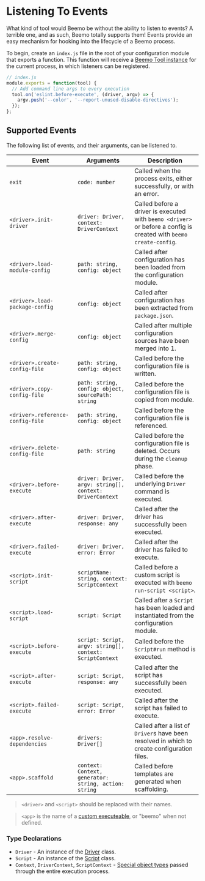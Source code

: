 # Listening To Events

What kind of tool would Beemo be without the ability to listen to events? A terrible one, and as
such, Beemo totally supports them! Events provide an easy mechanism for hooking into the lifecycle
of a Beemo process.

To begin, create an `index.js` file in the root of your configuration module that exports a
function. This function will receive a [Beemo Tool instance](./tool.md) for the current process, in
which listeners can be registered.

```js
// index.js
module.exports = function(tool) {
  // Add command line args to every execution
  tool.on('eslint.before-execute', (driver, argv) => {
    argv.push('--color', '--report-unused-disable-directives');
  });
};
```

## Supported Events

The following list of events, and their arguments, can be listened to.

| Event                            | Arguments                                                | Description                                                                                                        |
| -------------------------------- | -------------------------------------------------------- | ------------------------------------------------------------------------------------------------------------------ |
| `exit`                           | `code: number`                                           | Called when the process exits, either successfully, or with an error.                                              |
| `<driver>.init-driver`           | `driver: Driver, context: DriverContext`                 | Called before a driver is executed with `beemo <driver>` or before a config is created with `beemo create-config`. |
| `<driver>.load-module-config`    | `path: string, config: object`                           | Called after configuration has been loaded from the configuration module.                                          |
| `<driver>.load-package-config`   | `config: object`                                         | Called after configuration has been extracted from `package.json`.                                                 |
| `<driver>.merge-config`          | `config: object`                                         | Called after multiple configuration sources have been merged into 1.                                               |
| `<driver>.create-config-file`    | `path: string, config: object`                           | Called before the configuration file is written.                                                                   |
| `<driver>.copy-config-file`      | `path: string, config: object, sourcePath: string`       | Called before the configuration file is copied from module.                                                        |
| `<driver>.reference-config-file` | `path: string, config: object`                           | Called before the configuration file is referenced.                                                                |
| `<driver>.delete-config-file`    | `path: string`                                           | Called before the configuration file is deleted. Occurs during the `cleanup` phase.                                |
| `<driver>.before-execute`        | `driver: Driver, argv: string[], context: DriverContext` | Called before the underlying `Driver` command is executed.                                                         |
| `<driver>.after-execute`         | `driver: Driver, response: any`                          | Called after the driver has successfully been executed.                                                            |
| `<driver>.failed-execute`        | `driver: Driver, error: Error`                           | Called after the driver has failed to execute.                                                                     |
| `<script>.init-script`           | `scriptName: string, context: ScriptContext`             | Called before a custom script is executed with `beemo run-script <script>`.                                        |
| `<script>.load-script`           | `script: Script`                                         | Called after a `Script` has been loaded and instantiated from the configuration module.                            |
| `<script>.before-execute`        | `script: Script, argv: string[], context: ScriptContext` | Called before the `Script#run` method is executed.                                                                 |
| `<script>.after-execute`         | `script: Script, response: any`                          | Called after the script has successfully been executed.                                                            |
| `<script>.failed-execute`        | `script: Script, error: Error`                           | Called after the script has failed to execute.                                                                     |
| `<app>.resolve-dependencies`     | `drivers: Driver[]`                                      | Called after a list of `Driver`s have been resolved in which to create configuration files.                        |
| `<app>.scaffold`                 | `context: Context, generator: string, action: string`    | Called before templates are generated when scaffolding.                                                            |

> `<driver>` and `<script>` should be replaced with their names.

> `<app>` is the name of a [custom executeable](./tips.md#custom-executable--config-name), or
> "beemo" when not defined.

### Type Declarations

- `Driver` - An instance of the
  [Driver](https://github.com/milesj/beemo/blob/master/packages/core/src/Driver.js) class.
- `Script` - An instance of the
  [Script](https://github.com/milesj/beemo/blob/master/packages/core/src/Script.js) class.
- `Context`, `DriverContext`, `ScriptContext` -
  [Special object types](https://github.com/milesj/beemo/blob/master/packages/core/src/types.js#L53)
  passed through the entire execution process.

